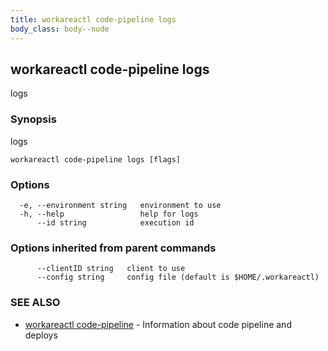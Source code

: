 ```yaml
---
title: workareactl code-pipeline logs
body_class: body--nude
---
```

## workareactl code-pipeline logs

logs

### Synopsis

logs

```
workareactl code-pipeline logs [flags]
```

### Options

```
  -e, --environment string   environment to use
  -h, --help                 help for logs
      --id string            execution id
```

### Options inherited from parent commands

```
      --clientID string   client to use
      --config string     config file (default is $HOME/.workareactl)
```

### SEE ALSO

* [workareactl code-pipeline](/cli/workareactl-code-pipeline.html)	 - Information about code pipeline and deploys


